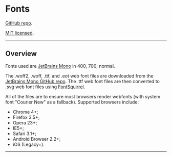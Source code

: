 # Fonts

[GitHub repo](https://github.com/PaulTran47/paultran47.github.io).

[MIT licensed](https://github.com/PaulTran47/paultran47.github.io/blob/master/LICENCE.md).

---

## Overview

Fonts used are [JetBrains Mono](https://www.jetbrains.com/lp/mono/) in 400, 700; normal.

The .woff2, .woff, .ttf, and .eot web font files are downloaded from the [JetBrains Mono GitHub repo](https://github.com/JetBrains/JetBrainsMono). The .ttf web font files are then converted to .svg web font files using [FontSquirrel](https://www.fontsquirrel.com/tools/webfont-generator). 

All of the files are to ensure most browsers render webfonts (with system font "Courier New" as a fallback). Supported browsers include:

* Chrome 4+;
* Firefox 3.5+;
* Opera 23+;
* IE5+;
* Safari 3.1+;
* Android Browser 2.2+;
* iOS (Legacy+).

---
